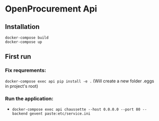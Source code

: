 # OpenProcurement Api

## Installation

```
docker-compose build
docker-compose up
```

## First run

### Fix requrements:
`docker-compose exec api pip install -e .` (Will create a new folder .eggs in project's root)

### Run the application:
- `docker-compose exec api chaussette --host 0.0.0.0 --port 80 --backend gevent paste:etc/service.ini`
